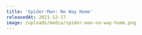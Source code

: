 ```yaml
---
title: 'Spider-Man: No Way Home'
releasedAt: 2021-12-17
image: /uploads/media/spider-man-no-way-home.png
---
```

<timepiece-countdown :date='releasedAt' :leading-zeroes='{ hours: true, minutes: true, seconds: true }' days-separator='&nbsp;days ' hours-separator=':' minutes-separator=':' seconds-separator='' expired-text='Out now!'></timepiece-countdown>
